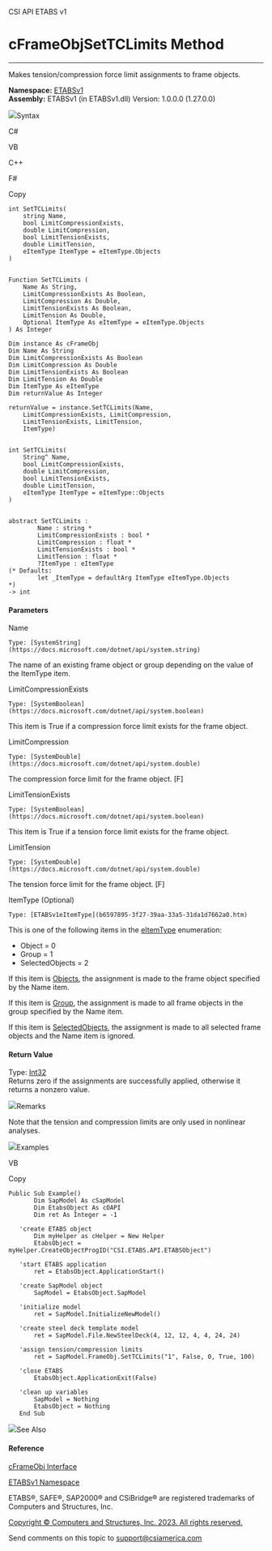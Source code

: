 ﻿

CSI API ETABS v1

# cFrameObjSetTCLimits Method  
  
---  
  
Makes tension/compression force limit assignments to frame objects.

**Namespace:** [ETABSv1](2780f1b8-2033-5289-2298-1cdb2a7508d9.htm)  
**Assembly:** ETABSv1 (in ETABSv1.dll) Version: 1.0.0.0 (1.27.0.0)

![](../icons/SectionExpanded.png)Syntax

C#

VB

C++

F#

Copy

    
    
    int SetTCLimits(
    	string Name,
    	bool LimitCompressionExists,
    	double LimitCompression,
    	bool LimitTensionExists,
    	double LimitTension,
    	eItemType ItemType = eItemType.Objects
    )
    
    
    Function SetTCLimits ( 
    	Name As String,
    	LimitCompressionExists As Boolean,
    	LimitCompression As Double,
    	LimitTensionExists As Boolean,
    	LimitTension As Double,
    	Optional ItemType As eItemType = eItemType.Objects
    ) As Integer
    
    Dim instance As cFrameObj
    Dim Name As String
    Dim LimitCompressionExists As Boolean
    Dim LimitCompression As Double
    Dim LimitTensionExists As Boolean
    Dim LimitTension As Double
    Dim ItemType As eItemType
    Dim returnValue As Integer
    
    returnValue = instance.SetTCLimits(Name, 
    	LimitCompressionExists, LimitCompression, 
    	LimitTensionExists, LimitTension, 
    	ItemType)
    
    
    int SetTCLimits(
    	String^ Name, 
    	bool LimitCompressionExists, 
    	double LimitCompression, 
    	bool LimitTensionExists, 
    	double LimitTension, 
    	eItemType ItemType = eItemType::Objects
    )
    
    
    abstract SetTCLimits : 
            Name : string * 
            LimitCompressionExists : bool * 
            LimitCompression : float * 
            LimitTensionExists : bool * 
            LimitTension : float * 
            ?ItemType : eItemType 
    (* Defaults:
            let _ItemType = defaultArg ItemType eItemType.Objects
    *)
    -> int 
    

#### Parameters

Name

    Type: [SystemString](https://docs.microsoft.com/dotnet/api/system.string)  
The name of an existing frame object or group depending on the value of the
ItemType item.

LimitCompressionExists

    Type: [SystemBoolean](https://docs.microsoft.com/dotnet/api/system.boolean)  
This item is True if a compression force limit exists for the frame object.

LimitCompression

    Type: [SystemDouble](https://docs.microsoft.com/dotnet/api/system.double)  
The compression force limit for the frame object. [F]

LimitTensionExists

    Type: [SystemBoolean](https://docs.microsoft.com/dotnet/api/system.boolean)  
This item is True if a tension force limit exists for the frame object.

LimitTension

    Type: [SystemDouble](https://docs.microsoft.com/dotnet/api/system.double)  
The tension force limit for the frame object. [F]

ItemType (Optional)

    Type: [ETABSv1eItemType](b6597895-3f27-39aa-33a5-31da1d7662a0.htm)  
This is one of the following items in the
[eItemType](b6597895-3f27-39aa-33a5-31da1d7662a0.htm) enumeration:

  * Object = 0
  * Group = 1
  * SelectedObjects = 2

If this item is [Objects](b6597895-3f27-39aa-33a5-31da1d7662a0.htm), the
assignment is made to the frame object specified by the Name item.

If this item is [Group](b6597895-3f27-39aa-33a5-31da1d7662a0.htm), the
assignment is made to all frame objects in the group specified by the Name
item.

If this item is [SelectedObjects](b6597895-3f27-39aa-33a5-31da1d7662a0.htm),
the assignment is made to all selected frame objects and the Name item is
ignored.

#### Return Value

Type: [Int32](https://docs.microsoft.com/dotnet/api/system.int32)  
Returns zero if the assignments are successfully applied, otherwise it returns
a nonzero value.

![](../icons/SectionExpanded.png)Remarks

Note that the tension and compression limits are only used in nonlinear
analyses.

![](../icons/SectionExpanded.png)Examples

VB

Copy

    
    
    Public Sub Example()
           Dim SapModel As cSapModel
           Dim EtabsObject As cOAPI
           Dim ret As Integer = -1
    
       'create ETABS object
           Dim myHelper as cHelper = New Helper
           EtabsObject = myHelper.CreateObjectProgID("CSI.ETABS.API.ETABSObject")
    
       'start ETABS application
           ret = EtabsObject.ApplicationStart()
    
       'create SapModel object
           SapModel = EtabsObject.SapModel
    
       'initialize model
           ret = SapModel.InitializeNewModel()
    
       'create steel deck template model
           ret = SapModel.File.NewSteelDeck(4, 12, 12, 4, 4, 24, 24)
    
       'assign tension/compression limits
           ret = SapModel.FrameObj.SetTCLimits("1", False, 0, True, 100)
    
       'close ETABS
           EtabsObject.ApplicationExit(False)
    
       'clean up variables
           SapModel = Nothing
           EtabsObject = Nothing
       End Sub

![](../icons/SectionExpanded.png)See Also

#### Reference

[cFrameObj Interface](d5342667-2977-9fdc-9769-e4e2becc0803.htm)

[ETABSv1 Namespace](2780f1b8-2033-5289-2298-1cdb2a7508d9.htm)

ETABS®, SAFE®, SAP2000® and CSiBridge® are registered trademarks of Computers
and Structures, Inc.  

[Copyright © Computers and Structures, Inc. 2023. All rights
reserved.](http://www.csiamerica.com)

Send comments on this topic to
[support@csiamerica.com](mailto:support%40csiamerica.com?Subject=CSI%20API%20ETABS%20v1)

